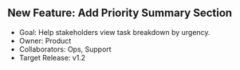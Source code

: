 ## New Feature: Add Priority Summary Section

- Goal: Help stakeholders view task breakdown by urgency.
- Owner: Product
- Collaborators: Ops, Support
- Target Release: v1.2
